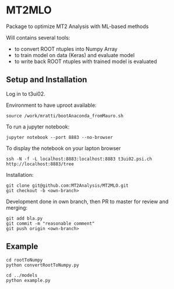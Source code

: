 # MT2MLO
Package to optimize MT2 Analysis with ML-based methods

Will contains several tools:
- to convert ROOT ntuples into Numpy Array
- to train model on data (Keras) and evaluate model
- to write back ROOT ntuples with trained model is evaluated

## Setup and Installation
Log in to t3ui02.

Environment to have uproot available:
```
source /work/mratti/bootAnaconda_fromMauro.sh
```
To run a jupyter notebook:
```
jupyter notebook --port 8883 --no-browser 
```
To display the notebook on your lapton browser
```
ssh -N -f -L localhost:8883:localhost:8883 t3ui02.psi.ch
http://localhost:8883/tree
```



Installation:
```
git clone git@github.com:MT2Analysis/MT2MLO.git 
git checkout -b <own-branch>
```
Development done in own branch, then PR to master for review and merging:
```
git add bla.py
git commit -m "reasonable comment"
git push origin <own-branch>
```



## Example
```
cd rootToNumpy
python convertRootToNumpy.py
```

```
cd ../models
python example.py
```
